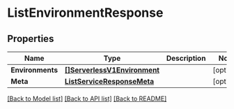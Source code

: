 # ListEnvironmentResponse

## Properties

Name | Type | Description | Notes
------------ | ------------- | ------------- | -------------
**Environments** | [**[]ServerlessV1Environment**](ServerlessV1Environment.md) |  |[optional] 
**Meta** | [**ListServiceResponseMeta**](ListServiceResponseMeta.md) |  |[optional] 

[[Back to Model list]](../README.md#documentation-for-models) [[Back to API list]](../README.md#documentation-for-api-endpoints) [[Back to README]](../README.md)


